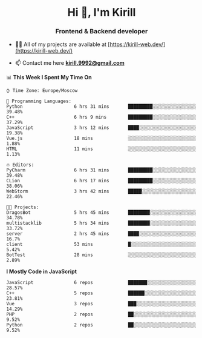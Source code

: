 <h1 align="center">Hi 👋, I'm Kirill</h1>
<h3 align="center">Frontend & Backend developer</h3>

- 👨‍💻 All of my projects are available at [https://kirill-web.dev/](https://kirill-web.dev/)

- 📫 Contact me here **kirill.9992@gmail.com**











<!--START_SECTION:waka-->
📊 **This Week I Spent My Time On** 

```text
⌚︎ Time Zone: Europe/Moscow

💬 Programming Languages: 
Python                   6 hrs 31 mins       █████████░░░░░░░░░░░░░░░░   39.48% 
C++                      6 hrs 9 mins        █████████░░░░░░░░░░░░░░░░   37.29% 
JavaScript               3 hrs 12 mins       ████░░░░░░░░░░░░░░░░░░░░░   19.38% 
Vue.js                   18 mins             ░░░░░░░░░░░░░░░░░░░░░░░░░   1.88% 
HTML                     11 mins             ░░░░░░░░░░░░░░░░░░░░░░░░░   1.13%

🔥 Editors: 
PyCharm                  6 hrs 31 mins       █████████░░░░░░░░░░░░░░░░   39.48% 
CLion                    6 hrs 17 mins       █████████░░░░░░░░░░░░░░░░   38.06% 
WebStorm                 3 hrs 42 mins       █████░░░░░░░░░░░░░░░░░░░░   22.46%

🐱‍💻 Projects: 
DragosBot                5 hrs 45 mins       ████████░░░░░░░░░░░░░░░░░   34.78% 
multistacklib            5 hrs 34 mins       ████████░░░░░░░░░░░░░░░░░   33.72% 
server                   2 hrs 45 mins       ████░░░░░░░░░░░░░░░░░░░░░   16.7% 
client                   53 mins             █░░░░░░░░░░░░░░░░░░░░░░░░   5.42% 
BotTest                  28 mins             ░░░░░░░░░░░░░░░░░░░░░░░░░   2.89%

```

**I Mostly Code in JavaScript** 

```text
JavaScript               6 repos             ███████░░░░░░░░░░░░░░░░░░   28.57% 
C++                      5 repos             ██████░░░░░░░░░░░░░░░░░░░   23.81% 
Vue                      3 repos             ███░░░░░░░░░░░░░░░░░░░░░░   14.29% 
PHP                      2 repos             ██░░░░░░░░░░░░░░░░░░░░░░░   9.52% 
Python                   2 repos             ██░░░░░░░░░░░░░░░░░░░░░░░   9.52%

```



<!--END_SECTION:waka-->
